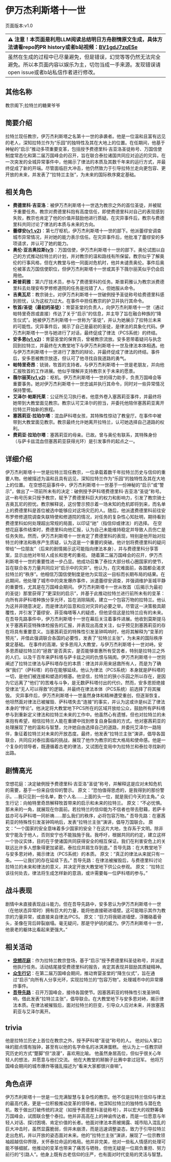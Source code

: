 # 伊万杰利斯塔十一世
页面版本:v1.0
 

| :warning: 注意！本页面是利用LLM阅读总结明日方舟剧情原文生成，具体方法请看repo的PR history或者b站视频：[BV1gdJ7zqESe](https://www.bilibili.com/video/BV1gdJ7zqESe/)         |
|:----------------------------|
| 虽然在生成的过程中已尽量避免，但是错误，幻觉等等仍然无法完全避免。所以本页面内容以娱乐为主，切勿当成一手来源。发现错误请open issue或者b站私信作者进行修改。|



## 其他名称
教宗阁下;拉特兰的糖果爷爷
## 简要介绍
拉特兰现任教宗，伊万杰利斯塔之名第十一世的承袭者。他是一位温和且富有远见的老人，深知拉特兰作为“乐园”的独特性及其在大地上的位置。在任期间，他基于神秘的“启示”推动多项重要变革，包括授予费德里科·吉亚洛圣徒称号、万国信使制度常态化和第二届万国峰会的召开，旨在联合泰拉诸国共同应对迫近的灾异。在一次突发的全城异常事件中，他揭示了律法的本质及其数千年来的运行方式，并最终促成了新的开端。尽管面临巨大冲击，他仍然致力于引导拉特兰走向更包容、更开放的未来，并发表了“拉特兰主张”，为未来的国际秩序奠定基础。
## 相关角色
-   **费德里科·吉亚洛**：被伊万杰利斯塔十一世选为教宗之外的首位圣徒，并被赋予重要任务。教宗对费德里科抱有高度信任，即使费德里科对自己的表现感到失败，教宗也肯定了他的价值并鼓励他进行质疑。在灾异事件后，教宗与费德里科共同讨论了律法的本质与未来的方向。
-   **蕾缪安([v1](char_4193_lemuen.md),[v2](../char_v3/char_4193_lemuen.md))**：第七厅枢机，伊万杰利斯塔十一世的部下。他派蕾缪安调查城市异常情况，并对她的能力表示信任。在灾异事件后，他批准了蕾缪安的多项请求，并认可了她的能力。
-   **奥伦·亚吉奥拉斯([v1](extended_char_f9ed37.md))**：万国信使，伊万杰利斯塔十一世的部下。奥伦试图以自己的方式推动拉特兰的计划，并对教宗的温和路线有所保留。教宗似乎了解奥伦的行事风格，但在大教堂与他一同面对危机时，他并未谴责奥伦。事件后奥伦被革去万国信使职位，但伊万杰利斯塔十一世或其手下薇尔丽芙似乎仍会启用他。
-   **斯普莉雅**：第六厅技术员，参与了费德里科的任务。斯普莉雅认为教宗派费德里科去处理安布罗修修道院的任务是找错了人，但她服从命令。
-   **吉奥瓦尼**：教宗骑士。对伊万杰利斯塔十一世破例授予圣徒称号给费德里科感到担忧，认为这权力过大。在事件中担任教宗的护卫并执行其命令。
-   **牧首/圣徒（最初的圣徒）**：育婴圣堂的负责人，向伊万杰利斯塔十一世（通过帕特里奇昂或直接）传达了关于“启示”的信息，并主导了旨在融合种族的“降生仪式”。她被伊万杰利斯塔十一世称为“圣徒”，并认为她展示了拉特兰未来的可能性。灾异事件后，揭示了自己是最初的圣徒，是律法的具象化代码。伊万杰利斯塔十一世与她进行了对话，最终促成了律法（PCS系统）的终结。
-   **安多恩([v1](extended_char_an_duo_en.md),[v2](../char_v3/extended_char_an_duo_en.md))**：育婴圣堂的保育员，曾被教宗流放。安多恩带着疑问与执念回到拉特兰，并最终在大教堂地下与伊万杰利斯塔十一世及律法本体相遇。他与伊万杰利斯塔十一世进行了激烈的辩论，并最终促成了律法的终结。事件后，安多恩被教宗放逐，但认可了他寻找自我道路的勇气。
-   **帕特里奇昂**：铳骑，牧首的支持者。与伊万杰利斯塔十一世是老朋友，并向他汇报牧首的工作进展。他似乎理解并支持教宗关于未来的愿景。
-   **薇尔丽芙([v1](extended_char_wei_er_li_fu.md),[v2](../char_v3/extended_char_wei_er_li_fu.md))**：枢机。伊万杰利斯塔十一世的得力助手，负责万国峰会等重要事务。她对伊万杰利斯塔十一世忠诚并执行其命令，同时对一些异常情况保持警惕。
-   **艾泽尔·帕斯托莱**：公证所见习执行者。他意外卷入塞茜莉亚事件，并最终将她带到大教堂面见教宗。教宗认可艾泽尔的担当，并委托他陪伴塞茜莉亚离开拉特兰开始新的旅程。
-   **塞茜莉亚·拉珀尔塔**：混血萨科塔女孩，其特殊性惊动了教皇厅。在事件中被带到大教堂面见教宗。教宗最终允许她离开拉特兰，认可她选择自己道路的权利。
-   **费莉亚·拉珀尔塔**：塞茜莉亚的母亲。已故。曾与奥伦有联系，其特殊身份（与萨卡兹混血但塞茜莉亚获得光环）是引发事件的起点之一。
## 详细介绍
伊万杰利斯塔十一世是拉特兰现任教宗，一位承载着数千年拉特兰历史与信仰的重要人物。他被描述为温和且具有远见，深知拉特兰作为“乐园”的独特性及其在大地上的位置。
在空想花庭事件中，伊万杰利斯塔十一世基于一份神秘的“启示”或“警示”，做出了一项前所未有的决定：破例授予萨科塔费德里科·吉亚洛“圣徒”称号。这一称号历来只授予教宗，赋予了费德里科巨大的权力和影响力，引发了教宗骑士吉奥瓦尼的担忧。教宗解释说，这份警示预示着一场未知的危机即将到来，而名单上的费德里科是首位被选中能够应对这场灾厄的人。随后，他派遣费德里科前往安布罗修修道院调查失联特使和修道院的情况，对任务的复杂性心知肚明，期待看到费德里科如何处理超出常规的局面，以印证“祂”（指信仰或律法）的选择。
在空想花庭事件结束时，费德里科向他汇报，认为自己未能维持稳定并导致人员伤亡是任务失败。然而，伊万杰利斯塔十一世肯定了费德里科的表现，特别是他开始对拉特兰的律法和秩序产生质疑，认为这是一个重要的突破。他计划将费德里科的疑问带给“一位朋友”（后来的剧情揭示这可能指向律法本身），并与费德里科分享答案，显示出他对年轻人成长和思考的重视。
随着第二届万国峰会的召开，伊万杰利斯塔十一世的重要性进一步凸显。他成功召集了泰拉大部分核心圈国家的使节，旨在联合各方力量共同应对“启示中的灾异”。他认为，在灾难面前，各国都会渴求拉特兰的“秩序”。他相信万国信使制度是他为实现这一目标而长期布局的结果。在此期间，他处理了城市中的突发爆炸事件，派遣蕾缪安调查，并强调维护圣城平静的重要性，尤其是在万国峰会期间。
伊万杰利斯塔十一世从牧首（后揭示为最初的圣徒）那里获得了“更深刻的启示”，并基于此推动拉特兰进行前所未有的变革：向所有非萨科塔种族分享光环，旨在消除隔阂，建立一个包容万物的拉特兰。他认为这并非随意决定，而是律法的旨意和应对灾异的必要之举。尽管这一决策极具颠覆性，并引发了蕾缪安、菲亚梅塔等人的疑虑，但他坚信这是拉特兰应有的未来。
在吾导先路事件中，伊万杰利斯塔十一世在幕后关注着事件进展。他收到莫斯提马关于塞茜莉亚特殊体检报告的汇报，并表现出高度关注，似乎预见到塞茜莉亚的存在将具有重要意义。当塞茜莉亚的特殊性引发圣钟鸣响时，他将其解释为“变革的预兆”，并借此强调联合各国的必要性，发表了“拉特兰主张”，为未来的国际秩序奠定基础。
在事件的高潮，安多恩闯入大教堂，与伊万杰利斯塔十一世对峙。安多恩质疑拉特兰的“拯救”是否真实，是否能够普惠所有受苦者，特别是拉特兰之外的人们，以及千百年来萨科塔与萨卡兹之间的仇恨与隔阂。伊万杰利斯塔十一世则阐述了拉特兰律法与萨科塔存在的本质：律法并非用来拯救所有人，而是为了确保“我们”（萨科塔）的存在能够延续。他认为律法（PCS系统）本身就是萨科塔的一切，是他们被连接和塑造的根基。他坚信，拉特兰的狭小乐园之所以存在，是因为它远离了“他们”的苦难与斗争，是无数萨科塔付出的代价。然而，安多恩拒绝接受律法“无人可以得救”的逻辑，并最终在律法本体（PCS系统）前选择了将其摧毁。
灾异事件后，伊万杰利斯塔十一世虽然身体和精神遭受重创，但逐渐恢复。他坦然面对律法已被摧毁、萨科塔失去“连接”的事实，并认为这或许是纠正了律法本身的“悖论”。他决定将大教堂地下PCS所在的区域开放给公众，鼓励所有萨科塔参与到重新定义律法和拉特兰未来的工作中。他虽然心有遗憾，但也对拉特兰的未来抱有希望，相信拉特兰人能在重建中找到修复自身裂痕的方式。他对塞茜莉亚的处理展现了他的温和与智慧，允许她自由选择自己的道路，并委托艾泽尔一路陪伴，象征着拉特兰对未来的开放态度。最终，他发表“拉特兰主张”演讲，倡导各国联合，共同应对泰拉面临的挑战，展现了他作为教宗的宏大格局和使命感。他是一个复杂的领导者，既遵循着古老的律法，又试图在变局中为拉特兰和泰拉寻找新的出路。
## 剧情高光
空想花庭：决定破例授予费德里科·吉亚洛“圣徒”称号，并解释这是应对未知危机的需要，基于一份来自信仰的警示。
原文：“恐怕值得思虑的，是我得到的那份警示。...我只见到一份名单，数个人名......上面的头一位，就是我们今天的主角。”
众生行记：向帕特里奇昂解释牧首带来的启示和未来的拉特兰。
原文：“不必忧惧。那未来的一角，就展现在你面前。若拉特兰的信仰能为不信者也带去慰藉，若萨卡兹亦可与萨科塔一同祈祷......那么我们的秩序，必将包容万物。”
吾导先路：在塞茜莉亚的特殊性引发圣钟鸣响后，发表“拉特兰主张”演讲，倡导万国联合。
原文：“一个国家的安全意味着多少国家的安全？在这片大地，生存系于文明。除非安宁能及于他人，否则安宁也不能独施于我。我呼吁，根据共同的约定，建立这样一个协议实体，目的在于使诸国共同获得安全的相互保证。我们在利害安危上的关联远比许多人想象得更加紧密。泰拉应并肩生存到底。”
吾导先路：在大教堂地下与安多恩对峙，揭示律法（PCS系统）的本质。
原文：“真正的律法从来就只有一条。——让我们的存在延续下去。”
吾导先路：在律法被摧毁后，与费德里科讨论拉特兰的未来和律法的意义，并决定开放大教堂地下供公众参观。
原文：“拉特兰该往何处去，律法将生成怎样新的意涵，或许需要每一位萨科塔的参与。”
## 战斗表现
剧情中未直接表现战斗能力。但在吾导先路中，安多恩认为伊万杰利斯塔十一世（在他状态异常时）拥有巨大的力量，能将他直接砸进墙壁。这可能暗示其作为教宗的力量异常，或直接来自律法/PCS。
原文：“巨力将我砸进墙壁，浮雕硌着骨头，圣像在背后碎裂崩塌。毫无疑问，那是守护铳的威力。伊万杰利斯塔十一世，他衰老的躯体比看起来更强大。”
## 相关活动
-   **[空想花庭](../stories/act26side.md)**：作为拉特兰教宗登场，基于“启示”授予费德里科圣徒称号，并派遣他执行任务。活动结尾接受费德里科的报告，肯定其表现并鼓励其质疑精神。
-   **[众生行记](../stories/act42side.md)**：在第二届万国峰会期间，推动育婴圣堂的“降生仪式”，旨在通过“启示”向所有人分享光环，实现拉特兰的“包容万物”。处理城市中的异常爆炸事件。
-   **[吾导先路](../stories/act16side.md)**：召开万国峰会，接待各国使节。因塞茜莉亚的特殊性引发圣钟鸣响，借此发表“拉特兰主张”，倡导联合。在大教堂地下与安多恩对峙，揭示律法本质。在律法被摧毁后，面对拉特兰的巨变，引导众人应对未来，并放塞茜莉亚与艾泽尔离开。
## trivia
他是拉特兰历史上首位在教宗之外，授予萨科塔“圣徒”称号的人。
他对仙人掌口味的甜点情有独钟，甚至有以他的名字命名的冰淇淋蛋糕。
他认为上一任教宗研究历史的方式“蹩脚”但“浪漫”，喜欢用比喻。
他虽然身居高位，但似乎很关心年轻人的想法，并愿意与他们交流。
他在大教堂的掰腕子比赛中拿过冠军。
他将万国峰会期间的城市爆炸等骚乱描述为“看来大家都很兴奋嘛”。
## 角色点评
伊万杰利斯塔十一世是一位充满智慧与复杂性的教宗。他不仅是拉特兰信仰与律法的最高代表，更是一位积极推动变革的领导者。他深知拉特兰的独特性与潜在危机，敢于做出打破传统的决定（如授予费德里科圣徒称号），并以宏大的视野筹备万国峰会，试图联合整个泰拉。他并非高高在上的神谕传达者，而是一位愿意与年轻人对话、探讨困境、肯定价值的长者。他面对律法本质被揭露、城市陷入混乱的巨大冲击时，虽然显露脆弱，但并未崩溃，而是迅速调整姿态，致力于引导拉特兰走出危机，并以开放的姿态面对未来。他的“拉特兰主张”演讲，展现了一位宗教领袖超越信仰界限，关怀泰拉命运的格局。他并非完美，他对一些私人情感的处理可能不够细腻，他推动的变革也带来了痛苦与牺牲，但他无疑是一位肩负重担、努力前行的“引路人”。他身上既有古老信仰的庄严，也有面对时代变局的灵活与智慧。